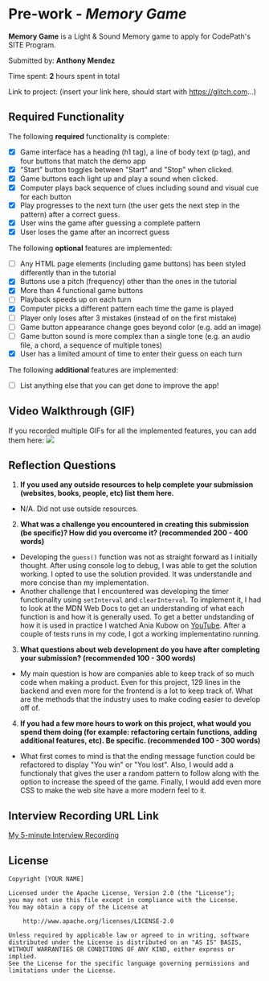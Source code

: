# Pre-work - _Memory Game_

**Memory Game** is a Light & Sound Memory game to apply for CodePath's SITE Program.

Submitted by: **Anthony Mendez**

Time spent: **2** hours spent in total

Link to project: (insert your link here, should start with https://glitch.com...)

## Required Functionality

The following **required** functionality is complete:

- [x] Game interface has a heading (h1 tag), a line of body text (p tag), and four buttons that match the demo app
- [x] "Start" button toggles between "Start" and "Stop" when clicked.
- [x] Game buttons each light up and play a sound when clicked.
- [x] Computer plays back sequence of clues including sound and visual cue for each button
- [x] Play progresses to the next turn (the user gets the next step in the pattern) after a correct guess.
- [x] User wins the game after guessing a complete pattern
- [x] User loses the game after an incorrect guess

The following **optional** features are implemented:

- [ ] Any HTML page elements (including game buttons) has been styled differently than in the tutorial
- [x] Buttons use a pitch (frequency) other than the ones in the tutorial
- [x] More than 4 functional game buttons
- [ ] Playback speeds up on each turn
- [x] Computer picks a different pattern each time the game is played
- [ ] Player only loses after 3 mistakes (instead of on the first mistake)
- [ ] Game button appearance change goes beyond color (e.g. add an image)
- [ ] Game button sound is more complex than a single tone (e.g. an audio file, a chord, a sequence of multiple tones)
- [x] User has a limited amount of time to enter their guess on each turn

The following **additional** features are implemented:

- [ ] List anything else that you can get done to improve the app!

## Video Walkthrough (GIF)

If you recorded multiple GIFs for all the implemented features, you can add them here:
![](https://i.imgur.com/wlBMTUz.gif)

## Reflection Questions

1. **If you used any outside resources to help complete your submission (websites, books, people, etc) list them here.**

- N/A. Did not use outside resources.

2. **What was a challenge you encountered in creating this submission (be specific)? How did you overcome it? (recommended 200 - 400 words)**

- Developing the `guess()` function was not as straight forward as I initially thought. After using console log to debug, I was able to get the solution working. I opted to use the solution provided. It was understandle and more concise than my implementation.
- Another challenge that I encountered was developing the timer functionality using `setInterval` and `clearInterval`. To implement it, I had to look at the MDN Web Docs to get an understanding of what each function is and how it is generally used. To get a better undstanding of how it is used in practice I watched Ania Kubow on [YouTube](https://www.youtube.com/watch?v=GhePFBkdNYk&t=127s). After a couple of tests runs in my code, I got a working implementatino running.

3. **What questions about web development do you have after completing your submission? (recommended 100 - 300 words)**

- My main question is how are companies able to keep track of so much code when making a product. Even for this project, 129 lines in the backend and even more for the frontend is a lot to keep track of. What are the methods that the industry uses to make coding easier to develop off of.

4. **If you had a few more hours to work on this project, what would you spend them doing (for example: refactoring certain functions, adding additional features, etc). Be specific. (recommended 100 - 300 words)**  
- What first comes to mind is that the ending message function could be refactored to display "You win" or "You lost". Also, I would add a functionaly that gives the user a random pattern to follow along with the option to increase the speed of the game. Finally, I would add even more CSS to make the web site have a more modern feel to it.

## Interview Recording URL Link

[My 5-minute Interview Recording](https://buffalo.zoom.us/rec/share/KSJ1SZH-xuaJXZ4__SOk4iL3dlHoFvam1jEyU8UWXaz4l6IubLEQcep5yqpvKUIq.99O_JI-BGQ9hYnSf?startTime=1648137157000)

## License

    Copyright [YOUR NAME]

    Licensed under the Apache License, Version 2.0 (the "License");
    you may not use this file except in compliance with the License.
    You may obtain a copy of the License at

        http://www.apache.org/licenses/LICENSE-2.0

    Unless required by applicable law or agreed to in writing, software
    distributed under the License is distributed on an "AS IS" BASIS,
    WITHOUT WARRANTIES OR CONDITIONS OF ANY KIND, either express or implied.
    See the License for the specific language governing permissions and
    limitations under the License.
